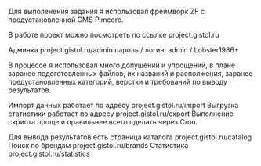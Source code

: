 Для выполенения задания я использовал фреймворк ZF c предустановленной CMS Pimcore.

В работе проект можно посмотреть по ссылке projeсt.gistol.ru

Админка projeсt.gistol.ru/admin
пароль / логин: admin / Lobster1986+

В процессе я использовал много допущений и упрощений, в плане заранее подоготовленных файлов, их названий и располжения, заранее предустановленных категорий, верстки и требований по выводу результатов.

Импорт данных  работает по адресу projeсt.gistol.ru/import
Выгрузка статистики работает по адресу projeсt.gistol.ru/export Выполнение скрипта проще и правильнее всего сделать через Cron.

Для вывода результатов есть страница каталога projeсt.gistol.ru/catalog
Поиск по брендам projeсt.gistol.ru/brands
Статистика projeсt.gistol.ru/statistics



